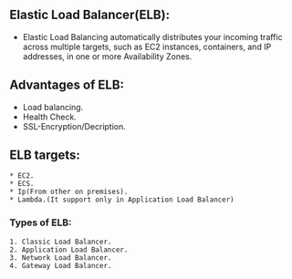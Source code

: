 ## Elastic Load Balancer(ELB):
  
  * Elastic Load Balancing automatically distributes your incoming traffic across multiple targets,
     such as EC2 instances, containers, and IP addresses, in one or more Availability Zones.

## Advantages of ELB:

  * Load balancing.
  * Health Check.
  * SSL-Encryption/Decription.

## ELB targets:

    * EC2.
    * ECS.
    * Ip(From other on premises).
    * Lambda.(It support only in Application Load Balancer)

### Types of ELB:

    1. Classic Load Balancer.
    2. Application Load Balancer.
    3. Network Load Balancer.
    4. Gateway Load Balancer.
    
